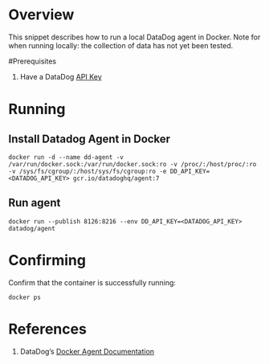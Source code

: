 # Overview

This snippet describes how to run a local DataDog agent in Docker. Note for when running locally: the
collection of data has not yet been tested. 

#Prerequisites

1. Have a DataDog [API Key](https://app.datadoghq.com/organization-settings/api-keys?_gl=1*1idzuq7*_gcl_aw*R0NMLjE2NDM5MzY2NzAuQ2p3S0NBaUFsLTZQQmhCQ0Vpd0FjMkdPVkZBeXFIS2J0OEJxUGZRQjRSdV90MXYyNEJlNy1JTFJKaHlEX0cwdzZHNHNoU2RhMXBOcExSb0NBWHdRQXZEX0J3RQ..*_ga*MTcyNzYyMzc5OC4xNjQzODQzNzk3*_ga_KN80RDFSQK*MTY0NDI3MTAyOS4xMS4xLjE2NDQyNzM2OTkuMA..)

# Running

## Install Datadog Agent in Docker

```
docker run -d --name dd-agent -v /var/run/docker.sock:/var/run/docker.sock:ro -v /proc/:/host/proc/:ro -v /sys/fs/cgroup/:/host/sys/fs/cgroup:ro -e DD_API_KEY=<DATADOG_API_KEY> gcr.io/datadoghq/agent:7
```
## Run agent

```
docker run --publish 8126:8216 --env DD_API_KEY=<DATADOG_API_KEY> datadog/agent 
```
# Confirming

Confirm that the container is successfully running:

```
docker ps
```

# References

1. DataDog’s [Docker Agent Documentation](https://docs.datadoghq.com/agent/docker/?tab=standard)